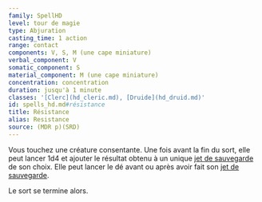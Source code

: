 ```yaml
---
family: SpellHD
level: tour de magie
type: Abjuration
casting_time: 1 action
range: contact
components: V, S, M (une cape miniature)
verbal_component: V
somatic_component: S
material_component: M (une cape miniature)
concentration: concentration
duration: jusqu'à 1 minute
classes: '[Clerc](hd_cleric.md), [Druide](hd_druid.md)'
id: spells_hd.md#résistance
title: Résistance
alias: Resistance
source: (MDR p)(SRD)
---
```


Vous touchez une créature consentante. Une fois avant la fin du sort, elle peut lancer 1d4 et ajouter le résultat obtenu à un unique [jet de sauvegarde](hd_abilities_jets_de_sauvegarde.md) de son choix. Elle peut lancer le dé avant ou après avoir fait son [jet de sauvegarde](hd_abilities_jets_de_sauvegarde.md).

Le sort se termine alors.

